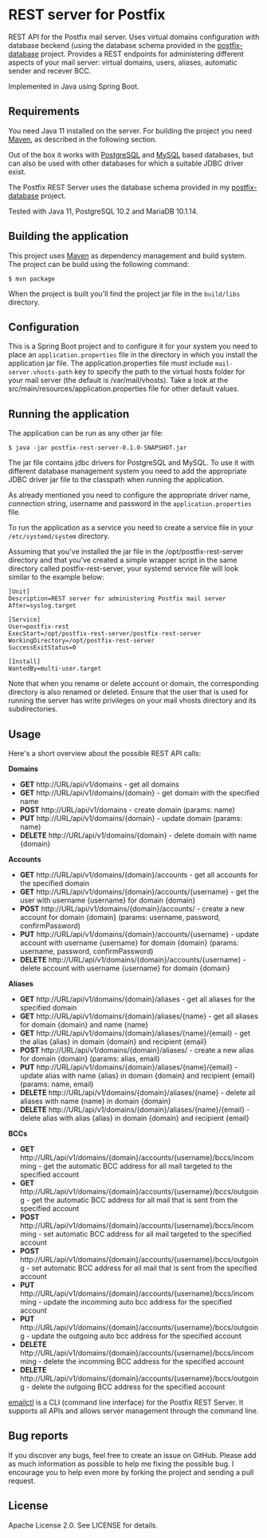 # REST server for Postfix

REST API for the Postfix mail server. Uses virtual domains configuration with database beckend (using the database schema provided in the [postfix-database](https://github.com/lyubenblagoev/postfix-database) project. Provides a REST endpoints for administering different aspects of your mail server: virtual domains, users, aliases, automatic sender and recever BCC.

Implemented in Java using Spring Boot.

## Requirements

You need Java 11 installed on the server. For building the project you need [Maven](https://maven.apache.org), as described in the following section.

Out of the box it works with [PostgreSQL](https://www.postgresql.org) and [MySQL](https://www.mysql.com) based databases, but can also be used with other databases for which a suitable JDBC driver exist.

The Postfix REST Server uses the database schema provided in my [postfix-database](https://github.com/lyubenblagoev/postfix-database) project.

Tested with Java 11, PostgreSQL 10.2 and MariaDB 10.1.14.

## Building the application

This project uses [Maven](https://maven.apache.org) as dependency management and build system. The project can be build using the following command:

    $ mvn package

When the project is built you'll find the project jar file in the `build/libs` directory.

## Configuration

This is a Spring Boot project and to configure it for your system you need to place an `application.properties` file in the directory in which you install the application jar file. The application.properties file must include `mail-server.vhosts-path` key to specify the path to the virtual hosts folder for your mail server (the default is /var/mail/vhosts). Take a look at the src/main/resources/application.properties file for other default values.

## Running the application

The application can be run as any other jar file: 

    $ java -jar postfix-rest-server-0.1.0-SNAPSHOT.jar

The jar file contains jdbc drivers for PostgreSQL and MySQL. To use it with different database management system you need to add the appropriate JDBC driver jar file to the classpath when running the application.

As already mentioned you need to configure the appropriate driver name, connection string, username and password in the `application.properties` file.

To run the application as a service you need to create a service file in your `/etc/systemd/system` directory. 

Assuming that you've installed the jar file in the /opt/postfix-rest-server directory and that you've created a simple wrapper script in the same directory called postfix-rest-server, your systemd service file will look similar to the example below:

```
[Unit]
Description=REST server for administering Postfix mail server 
After=syslog.target

[Service] 
User=postfix-rest 
ExecStart=/opt/postfix-rest-server/postfix-rest-server 
WorkingDirectory=/opt/postfix-rest-server
SuccessExitStatus=0

[Install] 
WantedBy=multi-user.target
```

Note that when you rename or delete account or domain, the corresponding directory is also renamed or deleted. Ensure that the user that is used for running the server has write privileges on your mail vhosts directory and its subdirectories.

## Usage

Here's a short overview about the possible REST API calls:

**Domains**

  * **GET** http://URL/api/v1/domains - get all domains
  * **GET** http://URL/api/v1/domains/{domain} - get domain with the specified name
  * **POST** http://URL/api/v1/domains - create domain (params: name)
  * **PUT** http://URL/api/v1/domains/{domain} - update domain (params: name)
  * **DELETE** http://URL/api/v1/domains/{domain} - delete domain with name {domain}

**Accounts**

  * **GET** http://URL/api/v1/domains/{domain}/accounts - get all accounts for the specified domain
  * **GET** http://URL/api/v1/domains/{domain}/accounts/{username} - get the user with username {username} for domain {domain}
  * **POST** http://URL/api/v1/domains/{domain}/accounts/ - create a new account for domain {domain} (params: username, password, confirmPassword)
  * **PUT** http://URL/api/v1/domains/{domain}/accounts/{username} - update account with username {username} for domain {domain} (params: username, password, confirmPassword)
  * **DELETE** http://URL/api/v1/domains/{domain}/accounts/{username} - delete account with username {username} for domain {domain}

**Aliases**

  * **GET** http://URL/api/v1/domains/{domain}/aliases - get all aliases for the specified domain
  * **GET** http://URL/api/v1/domains/{domain}/aliases/{name} - get all aliases for domain {domain} and name {name}
  * **GET** http://URL/api/v1/domains/{domain}/aliases/{name}/{email} - get the alias {alias} in domain {domain} and recipient {email} 
  * **POST** http://URL/api/v1/domains/{domain}/aliases/ - create a new alias for domain {domain} (params: alias, email)
  * **PUT** http://URL/api/v1/domains/{domain}/aliases/{name}/{email} - update alias with name {alias} in domain {domain} and recipient {email} (params: name, email)
  * **DELETE** http://URL/api/v1/domains/{domain}/aliases/{name} - delete all aliases with name {name} in domain {domain}
  * **DELETE** http://URL/api/v1/domains/{domain}/aliases/{name}/{email} - delete alias with alias {alias} in domain {domain} and recipient {email}

**BCCs**

  * **GET** http://URL/api/v1/domains/{domain}/accounts/{username}/bccs/incomming - get the automatic BCC address for all mail targeted to the specified account
  * **GET** http://URL/api/v1/domains/{domain}/accounts/{username}/bccs/outgoing - get the automatic BCC address for all mail that is sent from the specified account
  * **POST** http://URL/api/v1/domains/{domain}/accounts/{username}/bccs/incomming - set automatic BCC address for all mail targeted to the specified account
  * **POST** http://URL/api/v1/domains/{domain}/accounts/{username}/bccs/outgoing - set automatic BCC address for all mail that is sent from the specified account
  * **PUT** http://URL/api/v1/domains/{domain}/accounts/{username}/bccs/incomming - update the incomming auto bcc address for the specified account
  * **PUT** http://URL/api/v1/domains/{domain}/accounts/{username}/bccs/outgoing - update the outgoing auto bcc address for the specified account
  * **DELETE** http://URL/api/v1/domains/{domain}/accounts/{username}/bccs/incomming - delete the incomming BCC address for the specified account
  * **DELETE** http://URL/api/v1/domains/{domain}/accounts/{username}/bccs/outgoing - delete the outgoing BCC address for the specified account

[emailctl](https://github.com/lyubenblagoev/emailctl) is a CLI (command line interface) for the Postfix REST Server. It supports all APIs and allows server management through the command line.

## Bug reports 

If you discover any bugs, feel free to create an issue on GitHub. Please add as much information as possible to help me fixing the possible bug. I encourage you to help even more by forking the project and sending a pull request.

## License

Apache License 2.0. See LICENSE for details.
